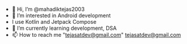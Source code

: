 - 👋 Hi, I’m @mahadiktejas2003
- 👀 I’m interested in Android development
- I use Kotlin and Jetpack Compose
- 🌱 I’m currently learning development, DSA
- 📫 How to reach me "tejasatdev@gmail.com" <tejasatdev@gmail.com>


